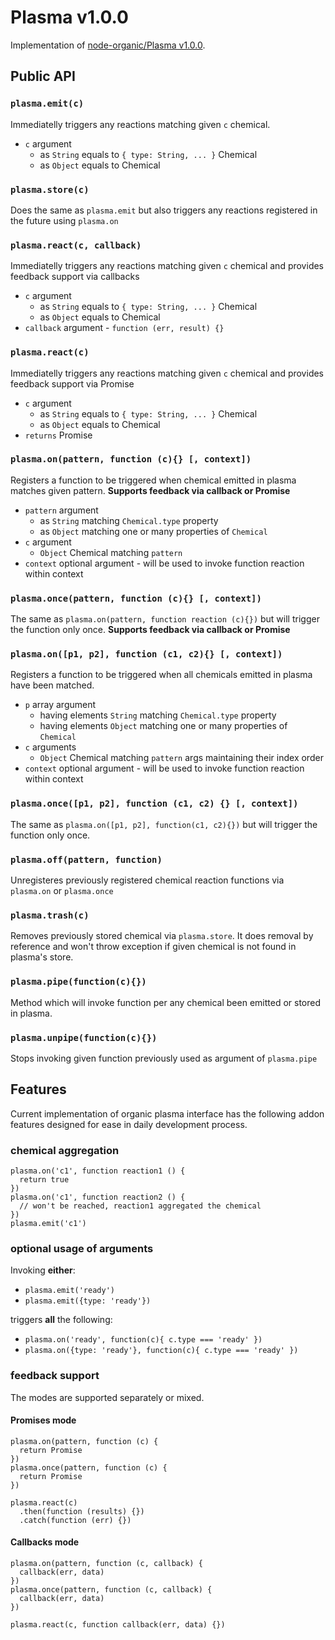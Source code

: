 # Plasma v1.0.0

Implementation of [node-organic/Plasma v1.0.0](https://github.com/VarnaLab/node-organic/blob/master/docs/Plasma.md).

## Public API

### `plasma.emit(c)`

Immediatelly triggers any reactions matching given `c` chemical.

* `c` argument
  * as `String` equals to `{ type: String, ... }` Chemical
  * as `Object` equals to Chemical

### `plasma.store(c)`

Does the same as `plasma.emit` but also triggers any
reactions registered in the future using `plasma.on`

### `plasma.react(c, callback)`

Immediatelly triggers any reactions matching given `c` chemical and provides feedback support via callbacks

* `c` argument
  * as `String` equals to `{ type: String, ... }` Chemical
  * as `Object` equals to Chemical
* `callback` argument - `function (err, result) {}`

### `plasma.react(c)`

Immediatelly triggers any reactions matching given `c` chemical and provides feedback support via Promise

* `c` argument
  * as `String` equals to `{ type: String, ... }` Chemical
  * as `Object` equals to Chemical
* `returns` Promise

### `plasma.on(pattern, function (c){} [, context])`

Registers a function to be triggered when chemical emitted in plasma matches given pattern.
**Supports feedback via callback or Promise**

* `pattern` argument
  * as `String` matching `Chemical.type` property
  * as `Object` matching one or many properties of `Chemical`
* `c` argument
  * `Object` Chemical matching `pattern`
* `context` optional argument - will be used to invoke function reaction within context

### `plasma.once(pattern, function (c){} [, context])`

The same as `plasma.on(pattern, function reaction (c){})` but will trigger the function only once.
**Supports feedback via callback or Promise**

### `plasma.on([p1, p2], function (c1, c2){} [, context])`

Registers a function to be triggered when all chemicals emitted in plasma have been matched.

* `p` array argument
  * having elements `String` matching `Chemical.type` property
  * having elements `Object` matching one or many properties of `Chemical`
* `c` arguments
  * `Object` Chemical matching `pattern` args maintaining their index order
* `context` optional argument - will be used to invoke function reaction within context

### `plasma.once([p1, p2], function (c1, c2) {} [, context])`

The same as `plasma.on([p1, p2], function(c1, c2){})` but will trigger the function only once.

### `plasma.off(pattern, function)`

Unregisteres previously registered chemical reaction functions via `plasma.on` or `plasma.once`

### `plasma.trash(c)`

Removes previously stored chemical via `plasma.store`. It does removal by reference and won't throw exception if given chemical is not found in plasma's store.

### `plasma.pipe(function(c){})`

Method which will invoke function per any chemical been emitted or stored in plasma.

### `plasma.unpipe(function(c){})`

Stops invoking given function previously used as argument of `plasma.pipe`

## Features

Current implementation of organic plasma interface has the following addon features designed for ease in daily development process.

### chemical aggregation

```
plasma.on('c1', function reaction1 () {
  return true
})
plasma.on('c1', function reaction2 () {
  // won't be reached, reaction1 aggregated the chemical
})
plasma.emit('c1')
```

### optional usage of arguments

Invoking **either**:

* `plasma.emit('ready')`
* `plasma.emit({type: 'ready'})`

triggers **all** the following:

* `plasma.on('ready', function(c){ c.type === 'ready' })`
* `plasma.on({type: 'ready'}, function(c){ c.type === 'ready' })`

### feedback support

The modes are supported separately or mixed.

#### Promises mode

```
plasma.on(pattern, function (c) {
  return Promise
})
plasma.once(pattern, function (c) {
  return Promise
})

plasma.react(c)
  .then(function (results) {})
  .catch(function (err) {})
```

#### Callbacks mode

```
plasma.on(pattern, function (c, callback) {
  callback(err, data)
})
plasma.once(pattern, function (c, callback) {
  callback(err, data)
})

plasma.react(c, function callback(err, data) {})
```
